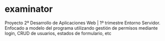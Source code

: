 # examinator
Proyecto 2º Desarrollo de Aplicaciones Web | 1º trimestre Entorno Servidor. Enfocado a modelo del programa utilizando gestión de permisos mediante login, CRUD de usuarios, estados de formulario, etc

